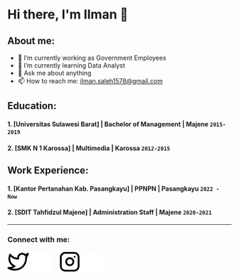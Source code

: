 # Hi there, I'm Ilman  👋
## About me:
- 🔭 I’m currently working as Government Employees
- 🌱 I’m currently learning Data Analyst
- 💬 Ask me about anything
- 📫 How to reach me: ilman.saleh1578@gmail.com

## Education:

#### 1. [Universitas Sulawesi Barat] | Bachelor of Management | Majene `2015-2019`
#### 2. [SMK N 1 Karossa] | Multimedia | Karossa `2012-2015`

## Work Experience:
#### 1. [Kantor Pertanahan Kab. Pasangkayu] | PPNPN | Pasangkayu `2022 - Now`
#### 2. [SDIT Tahfidzul Majene] | Administration Staff | Majene `2020-2021`
---

### Connect with me:

[![website](./img/twitter-light.svg)](https://twitter.com/Ilman_Lyman#gh-light-mode-only)
[![website](./img/twitter-dark.svg)](https://twitter.com/Ilman_Lyman#gh-dark-mode-only)
&nbsp;&nbsp;
[![website](./img/instagram-light.svg)](https://instagram.com/lyman_15#gh-light-mode-only)
[![website](./img/instagram-dark.svg)](https://instagram.com/lyman_15#gh-dark-mode-only)



[webdev]: https://github.com/ilman1578
